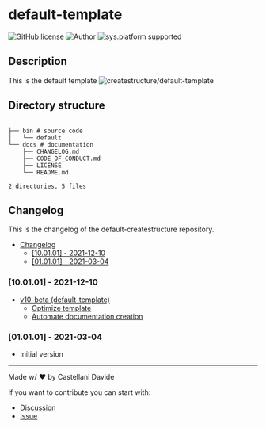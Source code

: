 # default-template
[![GitHub license](https://img.shields.io/badge/license-GNU-green?style=flat)](https://github.com/createstructure/default-template/blob/main/docs/LICENSE)
![Author](https://img.shields.io/badge/author-Castellani%20Davide-green?style=flat)
![sys.platform supported](https://img.shields.io/badge/OS%20platform%20supported-all-blue?style=flat) 

##  Description 
This is the default template
![createstructure/default-template](https://opengraph.githubassets.com/92697cc8f0ca921dbc36b4efff4876404a30387b516af43d295a1d10015a2c15/createstructure/default-template)
##  Directory structure 

```

├── bin # source code
│   └── default
└── docs # documentation
    ├── CHANGELOG.md
    ├── CODE_OF_CONDUCT.md
    ├── LICENSE
    └── README.md

2 directories, 5 files
```
##  Changelog 

This is the changelog of the default-createstructure repository.

- [ Changelog ](#changelog)
  - [[10.01.01] - 2021-12-10](#100101---2021-12-10)
  - [[01.01.01] - 2021-03-04](#010101---2021-03-04)

### [10.01.01] - 2021-12-10
- [v10-beta (default-template)](https://github.com/createstructure/default-template/issues/5)
  - [Optimize template](https://github.com/createstructure/default-template/issues/7)
  - [Automate documentation creation](https://github.com/createstructure/default-template/issues/6)

### [01.01.01] - 2021-03-04
 - Initial version

---
Made w/ :heart: by Castellani Davide

If you want to contribute you can start with:
- [Discussion](https://github.com/createstructure/default-template/discussions)
- [Issue](https://github.com/createstructure/default-template/issues/new)
